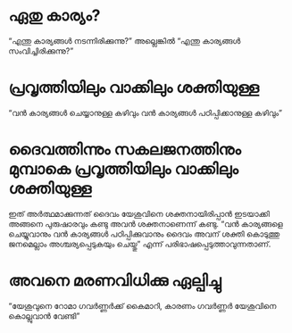 # ഏതു കാര്യം?
“എന്തു കാര്യങ്ങൾ നടന്നിരിക്കുന്നു?” അല്ലെങ്കിൽ “എന്തു കാര്യങ്ങൾ സംവിച്ചിരിക്കുന്നു?”
# പ്രവൃത്തിയിലും വാക്കിലും ശക്തിയുള്ള
“വൻ കാര്യങ്ങൾ ചെയ്യാനുള്ള കഴിവും വൻ കാര്യങ്ങൾ പഠിപ്പിക്കാനുള്ള കഴിവും”
# ദൈവത്തിന്നും സകലജനത്തിനും മുമ്പാകെ പ്രവൃത്തിയിലും വാക്കിലും ശക്തിയുള്ള
ഇത് അർത്ഥമാക്കുന്നത് ദൈവം യേശുവിനെ ശക്തനായിരിപ്പാൻ ഇടയാക്കി അങ്ങനെ പുരുഷാരവും കണ്ടു അവൻ ശക്തനാണെന്ന് കണ്ടു. “വൻ കാര്യങ്ങളെ ചെയ്യുവാനും വൻ കാര്യങ്ങൾ പഠിപ്പിക്കുവാനും ദൈവം അവന് ശക്തി കൊടുത്തു ജനമെല്ലാം അശ്ചര്യപ്പെടുകയും ചെയ്തു” എന്ന് പരിഭാഷപ്പെടുത്താവുന്നതാണ്.
# അവനെ മരണവിധിക്കു ഏല്പിച്ചു
“യേശുവുനെ റോമാ ഗവർണ്ണർക്ക് കൈമാറി, കാരണം ഗവർണ്ണർ യേശുവിനെ കൊല്ലുവാൻ വേണ്ടി”
